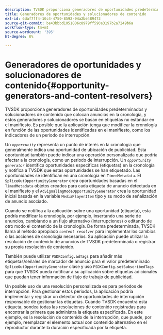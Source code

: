 ```yaml
---
description: TVSDK proporciona generadores de oportunidades predeterminados y solucionadores de contenido que colocan anuncios en la cronología, y estos generadores y solucionadores se basan en etiquetas no estándar en el manifiesto. Es posible que la aplicación tenga que modificar la cronología en función de las oportunidades identificadas en el manifiesto, como los indicadores de un periodo de interrupción.
title: Generadores de oportunidades y solucionadores de contenido
exl-id: 6daf7ff4-10c4-4750-8592-94a2be489473
source-git-commit: be43bbbd1051886c8979ff590a3197b2a7249b6a
workflow-type: tm+mt
source-wordcount: '395'
ht-degree: 0%

---
```


# Generadores de oportunidades y solucionadores de contenido{#opportunity-generators-and-content-resolvers}

TVSDK proporciona generadores de oportunidades predeterminados y solucionadores de contenido que colocan anuncios en la cronología, y estos generadores y solucionadores se basan en etiquetas no estándar en el manifiesto. Es posible que la aplicación tenga que modificar la cronología en función de las oportunidades identificadas en el manifiesto, como los indicadores de un periodo de interrupción.

Un *`opportunity`* representa un punto de interés en la cronología que generalmente indica una oportunidad de ubicación de publicidad. Esta oportunidad también puede indicar una operación personalizada que podría afectar a la cronología, como un periodo de interrupción. Un *`opportunity generator`* identifica oportunidades específicas (etiquetas) en la cronología y notifica a TVSDK que estas oportunidades se han etiquetado. Las oportunidades se identifican en una cronología en `TimedMetadata`. El `SpliceOutOpportunityGenerator` crea oportunidades basadas en el `TimedMetadata` objetos creados para cada etiqueta de anuncio detectada en el manifiesto y el `AdSignalingModeOpportunityGenerator` crea la oportunidad inicial basada en la variable `MediaPlayerItem` tipo y su modo de señalización de anuncio asociado.

Cuando se notifica a la aplicación sobre una oportunidad (etiqueta), esta podría modificar la cronología, por ejemplo, insertando una serie de anuncios, cambiando a un flujo alternativo (interrupciones) o editando de otro modo el contenido de la cronología. De forma predeterminada, TVSDK llama al método apropiado *`content resolver`* para implementar los cambios o las acciones de cronología necesarios. Su aplicación puede utilizar la resolución de contenido de anuncios de TVSDK predeterminada o registrar su propia resolución de contenido.

También puede utilizar `PSDKConfig.adTags` para añadir más etiquetas/señales de marcador de anuncio para el valor predeterminado `SpliceOutOpportunityGenerator` clase y uso `PSDKConfig.setSubscribedTags` para que TVSDK pueda notificar a su aplicación sobre etiquetas adicionales que puedan tener información de flujo de trabajo de publicidad.

Un posible uso de una resolución personalizada es para periodos de interrupción. Para gestionar estos periodos, la aplicación podría implementar y registrar un detector de oportunidades de interrupción responsable de gestionar las etiquetas. Cuando TVSDK encuentra esta etiqueta, sondea todas las resoluciones de contenido registradas para encontrar la primera que administra la etiqueta especificada. En este ejemplo, es la resolución de contenido de la interrupción, que puede, por ejemplo, reemplazar el elemento actual con contenido alternativo en el reproductor durante la duración especificada por la etiqueta.
